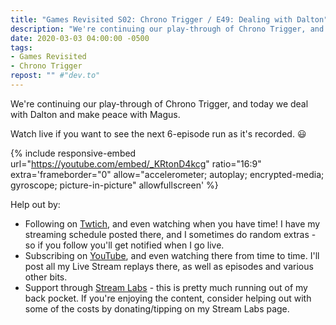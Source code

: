 ```yaml
---
title: "Games Revisited S02: Chrono Trigger / E49: Dealing with Dalton"
description: "We're continuing our play-through of Chrono Trigger, and today we deal with Dalton and make peace with Magus."
date: 2020-03-03 04:00:00 -0500
tags:
- Games Revisited
- Chrono Trigger
repost: "" #"dev.to"
---
```


We're continuing our play-through of Chrono Trigger, and today we deal with Dalton and make peace with Magus.

Watch live if you want to see the next 6-episode run as it's recorded. :smiley:
<!--more-->

{% include responsive-embed url="https://youtube.com/embed/_KRtonD4kcg" ratio="16:9" extra='frameborder="0" allow="accelerometer; autoplay; encrypted-media; gyroscope; picture-in-picture" allowfullscreen' %}

Help out by:
 * Following on [Twtich](https://twitch.tv/AnonJr_Live), and even watching when you have time! I have my streaming schedule posted there, and I sometimes do random extras - so if you follow you'll get notified when I go live.
 * Subscribing on [YouTube](http://www.youtube.com/channel/UCXafqhKHbkSUIrq0LAuu0tw), and even watching there from time to time. I'll post all my Live Stream replays there, as well as episodes and various other bits.
 * Support through [Stream Labs](https://streamlabs.com/anonjr_live) - this is pretty much running out of my back pocket. If you're enjoying the content, consider helping out with some of the costs by donating/tipping on my Stream Labs page.